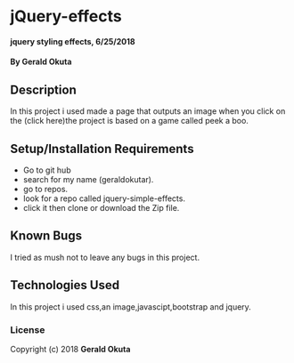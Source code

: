 # jQuery-effects
#### jquery styling effects, 6/25/2018
#### By **Gerald Okuta**
## Description
In this project i used made a page that outputs an image when you click on the (click here)the project is based on a game called peek a boo.
## Setup/Installation Requirements
* Go to git hub
* search for my name (geraldokutar).
* go to repos.
* look for a repo called jquery-simple-effects.
* click it then clone or download the Zip file.

## Known Bugs
I tried as mush not to leave any bugs in this project.
## Technologies Used
In this project i used css,an image,javascipt,bootstrap and jquery.

### License

Copyright (c) 2018 **Gerald Okuta**
